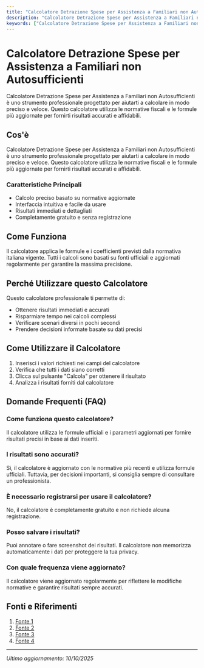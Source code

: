 ```yaml
---
title: "Calcolatore Detrazione Spese per Assistenza a Familiari non Autosufficienti"
description: "Calcolatore Detrazione Spese per Assistenza a Familiari non Autosufficienti è uno strumento professionale progettato per aiutarti a calcolare in modo preciso e veloce. Questo calcolatore utilizza le normative fiscali e le formule più aggiornate per fornirti risultati accurati e affidabili."
keywords: ["Calcolatore Detrazione Spese per Assistenza a Familiari non Autosufficienti", "calcolatore", "calcolo online"]
---
```


# Calcolatore Detrazione Spese per Assistenza a Familiari non Autosufficienti

Calcolatore Detrazione Spese per Assistenza a Familiari non Autosufficienti è uno strumento professionale progettato per aiutarti a calcolare in modo preciso e veloce. Questo calcolatore utilizza le normative fiscali e le formule più aggiornate per fornirti risultati accurati e affidabili.

## Cos'è

Calcolatore Detrazione Spese per Assistenza a Familiari non Autosufficienti è uno strumento professionale progettato per aiutarti a calcolare in modo preciso e veloce. Questo calcolatore utilizza le normative fiscali e le formule più aggiornate per fornirti risultati accurati e affidabili.

### Caratteristiche Principali

- Calcolo preciso basato su normative aggiornate
- Interfaccia intuitiva e facile da usare
- Risultati immediati e dettagliati
- Completamente gratuito e senza registrazione

## Come Funziona

Il calcolatore applica le formule e i coefficienti previsti dalla normativa italiana vigente. Tutti i calcoli sono basati su fonti ufficiali e aggiornati regolarmente per garantire la massima precisione.

## Perché Utilizzare questo Calcolatore

Questo calcolatore professionale ti permette di:

- Ottenere risultati immediati e accurati
- Risparmiare tempo nei calcoli complessi
- Verificare scenari diversi in pochi secondi
- Prendere decisioni informate basate su dati precisi

## Come Utilizzare il Calcolatore

1. Inserisci i valori richiesti nei campi del calcolatore
2. Verifica che tutti i dati siano corretti
3. Clicca sul pulsante "Calcola" per ottenere il risultato
4. Analizza i risultati forniti dal calcolatore

## Domande Frequenti (FAQ)

### Come funziona questo calcolatore?

Il calcolatore utilizza le formule ufficiali e i parametri aggiornati per fornire risultati precisi in base ai dati inseriti.

### I risultati sono accurati?

Sì, il calcolatore è aggiornato con le normative più recenti e utilizza formule ufficiali. Tuttavia, per decisioni importanti, si consiglia sempre di consultare un professionista.

### È necessario registrarsi per usare il calcolatore?

No, il calcolatore è completamente gratuito e non richiede alcuna registrazione.

### Posso salvare i risultati?

Puoi annotare o fare screenshot dei risultati. Il calcolatore non memorizza automaticamente i dati per proteggere la tua privacy.

### Con quale frequenza viene aggiornato?

Il calcolatore viene aggiornato regolarmente per riflettere le modifiche normative e garantire risultati sempre accurati.

## Fonti e Riferimenti

1. [Fonte 1](https://www.fiscoetasse.com/approfondimenti/13065-spese-per-addetti-allassistenza-personale-le-regole-di-detrazione-2024.html)
2. [Fonte 2](https://servizibadanti.it/detrazione-fiscale-badante-come-recuperare-i-costi-della-assistenzasistenza-domiciliare/)
3. [Fonte 3](https://www.fidaldo.it/atlante/lavoratori-domestici/detraibilita-delle-spese-sostenute-per-assistenza-a-persone-non-autosufficienti/)
4. [Fonte 4](https://www.un-industria.it/notizia/123500/detrazione-spese-di-assistenza-per-anziani-e/)

---

*Ultimo aggiornamento: 10/10/2025*
